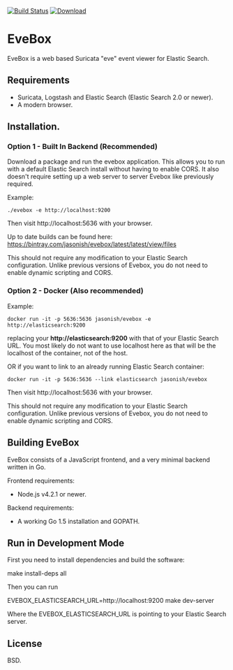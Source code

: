 [![Build Status](https://travis-ci.org/jasonish/evebox.svg?branch=master)](https://travis-ci.org/jasonish/evebox)
[![Download](https://api.bintray.com/packages/jasonish/evebox/latest/images/download.svg) ](https://bintray.com/jasonish/evebox/latest/latest/view/files)

# EveBox

EveBox is a web based Suricata "eve" event viewer for Elastic Search.

## Requirements

- Suricata, Logstash and Elastic Search (Elastic Search 2.0 or newer).
- A modern browser.

## Installation.

### Option 1 - Built In Backend (Recommended)

Download a package and run the evebox application. This allows you to
run with a default Elastic Search install without having to enable
CORS. It also doesn't require setting up a web server to server Evebox
like previously required.

Example:

    ./evebox -e http://localhost:9200

Then visit http://localhost:5636 with your browser.

Up to date builds can be found here:
https://bintray.com/jasonish/evebox/latest/latest/view/files

This should not require any modification to your Elastic Search
configuration. Unlike previous versions of Evebox, you do not need to
enable dynamic scripting and CORS.

### Option 2 - Docker (Also recommended)

Example:

```
docker run -it -p 5636:5636 jasonish/evebox -e http://elasticsearch:9200
```

replacing your __http://elasticsearch:9200__ with that of your Elastic
Search URL. You most likely do not want to use localhost here as that
will be the localhost of the container, not of the host.

OR if you want to link to an already running Elastic Search container:

```
docker run -it -p 5636:5636 --link elasticsearch jasonish/evebox
```

Then visit http://localhost:5636 with your browser.

This should not require any modification to your Elastic Search
configuration. Unlike previous versions of Evebox, you do not need to
enable dynamic scripting and CORS.

## Building EveBox

EveBox consists of a JavaScript frontend, and a very minimal backend
written in Go.

Frontend requirements:

* Node.js v4.2.1 or newer.

Backend requirements:

* A working Go 1.5 installation and GOPATH.

## Run in Development Mode

First you need to install dependencies and build the software:

make install-deps all

Then you can run

EVEBOX_ELASTICSEARCH_URL=http://localhost:9200 make dev-server

Where the EVEBOX_ELASTICSEARCH_URL is pointing to your Elastic Search
server.

## License

BSD.
